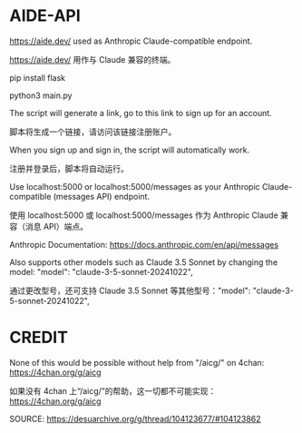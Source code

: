 # AIDE-API
https://aide.dev/ used as Anthropic Claude-compatible endpoint. 

https://aide.dev/ 用作与 Claude 兼容的终端。

pip install flask

python3 main.py

The script will generate a link, go to this link to sign up for an account.

脚本将生成一个链接，请访问该链接注册账户。

When you sign up and sign in, the script will automatically work.

注册并登录后，脚本将自动运行。

Use localhost:5000 or localhost:5000/messages as your Anthropic Claude-compatible (messages API) endpoint.

使用 localhost:5000 或 localhost:5000/messages 作为 Anthropic Claude 兼容（消息 API）端点。

Anthropic Documentation: https://docs.anthropic.com/en/api/messages

Also supports other models such as Claude 3.5 Sonnet by changing the model: "model": "claude-3-5-sonnet-20241022",

通过更改型号，还可支持 Claude 3.5 Sonnet 等其他型号："model": "claude-3-5-sonnet-20241022",

# CREDIT
None of this would be possible without help from "/aicg/" on 4chan: https://4chan.org/g/aicg

如果没有 4chan 上“/aicg/”的帮助，这一切都不可能实现： https://4chan.org/g/aicg

SOURCE: https://desuarchive.org/g/thread/104123677/#104123862
